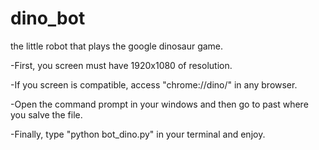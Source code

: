 # dino_bot

the little robot that plays the google dinosaur game.

-First, you screen must have 1920x1080 of resolution.

-If you screen is compatible, access "chrome://dino/" in any browser.

-Open the command prompt in your windows and then go to past where you salve the file.

-Finally, type "python bot_dino.py" in your terminal and enjoy.
